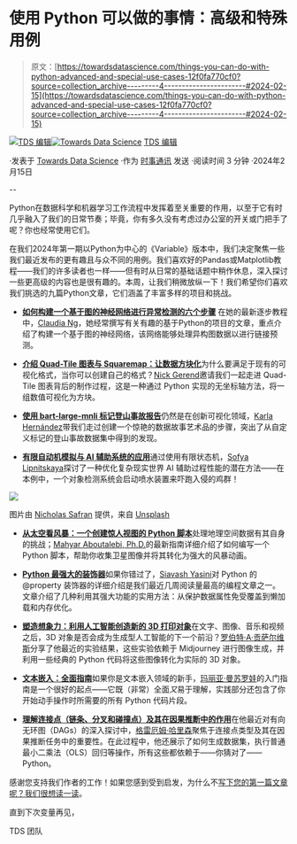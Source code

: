 # 使用 Python 可以做的事情：高级和特殊用例

> 原文：[https://towardsdatascience.com/things-you-can-do-with-python-advanced-and-special-use-cases-12f0fa770cf0?source=collection_archive---------4-----------------------#2024-02-15](https://towardsdatascience.com/things-you-can-do-with-python-advanced-and-special-use-cases-12f0fa770cf0?source=collection_archive---------4-----------------------#2024-02-15)

[](https://towardsdatascience.medium.com/?source=post_page---byline--12f0fa770cf0--------------------------------)[![TDS 编辑](../Images/4b2d1beaf4f6dcf024ffa6535de3b794.png)](https://towardsdatascience.medium.com/?source=post_page---byline--12f0fa770cf0--------------------------------)[](https://towardsdatascience.com/?source=post_page---byline--12f0fa770cf0--------------------------------)[![Towards Data Science](../Images/a6ff2676ffcc0c7aad8aaf1d79379785.png)](https://towardsdatascience.com/?source=post_page---byline--12f0fa770cf0--------------------------------) [TDS 编辑](https://towardsdatascience.medium.com/?source=post_page---byline--12f0fa770cf0--------------------------------)

·发表于 [Towards Data Science](https://towardsdatascience.com/?source=post_page---byline--12f0fa770cf0--------------------------------) ·作为 [时事通讯](https://towardsdatascience.com/?source=post_page---byline--12f0fa770cf0--------------------------------) 发送 ·阅读时间 3 分钟 ·2024年2月15日

--

Python在数据科学和机器学习工作流程中发挥着至关重要的作用，以至于它有时几乎融入了我们的日常节奏；毕竟，你有多久没有考虑过办公室的开关或门把手了呢？你也经常使用它们。

在我们2024年第一期以Python为中心的《Variable》版本中，我们决定聚焦一些我们最近发布的更有趣且与众不同的用例。我们喜欢好的Pandas或Matplotlib教程——我们的许多读者也一样——但有时从日常的基础话题中稍作休息，深入探讨一些更高级的内容也是很有趣的。本周，让我们稍微放纵一下！我们希望你们喜欢我们挑选的九篇Python文章，它们涵盖了丰富多样的项目和挑战。

+   [**如何构建一个基于图的神经网络进行异常检测的六个步骤**](/how-to-build-a-graph-based-neural-network-for-anomaly-detection-in-6-steps-a7dc47723788) 在她的最新逐步教程中，[Claudia Ng](https://medium.com/u/ba2da7b3b9c8?source=post_page---user_mention--12f0fa770cf0--------------------------------)，她经常撰写有关有趣的基于Python的项目的文章，重点介绍了构建一个基于图的神经网络，该网络能够处理异构图数据以进行链接预测。

+   [**介绍 Quad-Tile 图表与 Squaremap：让数据方块化**](/introducing-the-quad-tile-chart-squaremap-squarify-your-data-20be336a1dd7)为什么要满足于现有的可视化格式，当你可以创建自己的格式？[Nick Gerend](https://medium.com/u/fa23f7cc3eed?source=post_page---user_mention--12f0fa770cf0--------------------------------)邀请我们一起走进 Quad-Tile 图表背后的制作过程，这是一种通过 Python 实现的无坐标轴方法，将一组数值可视化为方块。

+   [**使用 bart-large-mnli 标记登山事故报告**](/tagging-mountaineering-accident-reports-using-bart-large-mnli-1b1f6d97756a)仍然是在创新可视化领域，[Karla Hernández](https://medium.com/u/e613ed6e6f3?source=post_page---user_mention--12f0fa770cf0--------------------------------)带我们走过创建一个惊艳的数据故事艺术品的步骤，突出了从自定义标记的登山事故数据集中得到的发现。

+   [**有限自动机模拟与 AI 辅助系统的应用**](/bird-by-bird-using-finite-automata-9d50b36bcbd3)通过使用有限状态机，[Sofya Lipnitskaya](https://medium.com/u/96353360997a?source=post_page---user_mention--12f0fa770cf0--------------------------------)探讨了一种优化复杂现实世界 AI 辅助过程性能的潜在方法——在本例中，一个对象检测系统会启动喷水装置来吓跑入侵的鸡群！

![](../Images/a0f4874a195b5c2dbd6e18cfe5bdb84e.png)

图片由 [Nicholas Safran](https://unsplash.com/@nicholas_safran?utm_source=medium&utm_medium=referral) 提供，来自 [Unsplash](https://unsplash.com/?utm_source=medium&utm_medium=referral)

+   [**从太空看风暴：一个创建惊人视图的 Python 脚本**](/watching-storms-from-space-a-python-script-for-creating-an-amazing-view-79d8bb2f5ff1)处理地理空间数据有其自身的挑战；[Mahyar Aboutalebi, Ph.D.](https://medium.com/u/7e6350a085ee?source=post_page---user_mention--12f0fa770cf0--------------------------------)的最新指南详细介绍了如何编写一个 Python 脚本，帮助你收集卫星图像并将其转化为强大的风暴动画。

+   [**Python 最强大的装饰器**](/pythons-most-powerful-decorator-6bc39e6a8dd8)如果你错过了，[Siavash Yasini](https://medium.com/u/17613cac9c65?source=post_page---user_mention--12f0fa770cf0--------------------------------)对 Python 的 @property 装饰器的详细介绍是我们最近几周阅读量最高的编程文章之一。文章介绍了几种利用其强大功能的实用方法：从保护数据属性免受覆盖到懒加载和内存优化。

+   [**塑造想象力：利用人工智能创造新的 3D 打印对象**](/molding-the-imagination-using-ai-to-create-new-3d-printable-objects-cf3682f8563b)在文字、图像、音乐和视频之后，3D 对象是否会成为生成型人工智能的下一个前沿？[罗伯特·A·贡萨尔维斯](https://medium.com/u/c97e6c73c13c?source=post_page---user_mention--12f0fa770cf0--------------------------------)分享了他最近的实验结果，这些实验依赖于 Midjourney 进行图像生成，并利用一些经典的 Python 代码将这些图像转化为实际的 3D 对象。

+   [**文本嵌入：全面指南**](/text-embeddings-comprehensive-guide-afd97fce8fb5)如果你是文本嵌入领域的新手，[玛丽亚·曼苏罗娃](https://medium.com/u/15a29a4fc6ad?source=post_page---user_mention--12f0fa770cf0--------------------------------)的入门指南是一个很好的起点——它既（非常）全面*又*易于理解，实践部分还包含了你开始动手操作时所需要的所有 Python 代码片段。

+   [**理解连接点（链条、分叉和碰撞点）及其在因果推断中的作用**](/understanding-junctions-chains-forks-and-colliders-and-the-role-they-play-in-causal-inference-211db6770e2f)在他最近对有向无环图（DAGs）的深入探讨中，[格雷厄姆·哈里森](https://medium.com/u/bd1c93739f33?source=post_page---user_mention--12f0fa770cf0--------------------------------)聚焦于连接点类型及其在因果推断任务中的重要性。在此过程中，他还展示了如何生成数据集，执行普通最小二乘法（OLS）回归等操作，所有这些都依赖于——你猜对了——Python。

感谢您支持我们作者的工作！如果您感到受到启发，为什么不[写下您的第一篇文章呢？我们很想读一读](http://bit.ly/write-for-tds)。

直到下次变量再见，

TDS 团队
